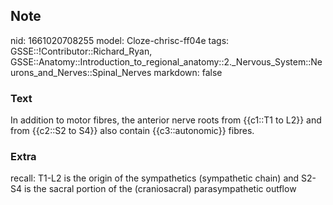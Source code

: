 ## Note
nid: 1661020708255
model: Cloze-chrisc-ff04e
tags: GSSE::!Contributor::Richard_Ryan, GSSE::Anatomy::Introduction_to_regional_anatomy::2._Nervous_System::Neurons_and_Nerves::Spinal_Nerves
markdown: false

### Text
<div class="toggle">
  In addition to motor fibres, the anterior nerve roots from
  {{c1::T1 to L2}} and from {{c2::S2 to S4}} also contain
  {{c3::autonomic}} fibres.
</div>

### Extra
recall: T1-L2 is the origin of the sympathetics (sympathetic chain) and S2-S4 is the sacral portion of the (craniosacral) parasympathetic outflow
